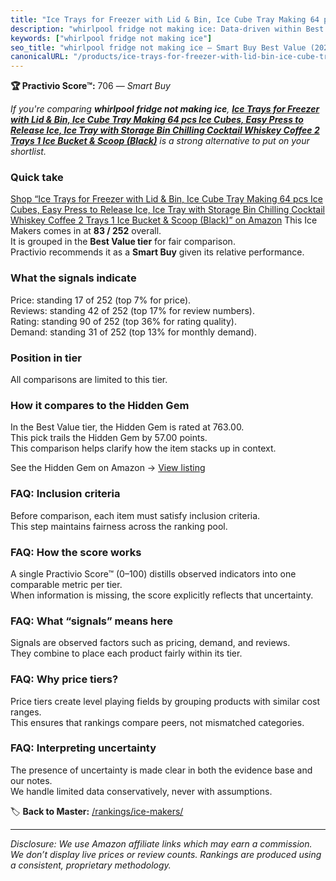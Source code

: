 ```yaml
---
title: "Ice Trays for Freezer with Lid & Bin, Ice Cube Tray Making 64 pcs Ice Cubes, Easy Press to Release Ice, Ice Tray with Storage Bin Chilling Cocktail Whiskey Coffee 2 Trays 1 Ice Bucket & Scoop (Black)"
description: "whirlpool fridge not making ice: Data-driven within Best Value ranking using the Practivio Score™. Positioned by quality, value, demand, findability, momentum."
keywords: ["whirlpool fridge not making ice"]
seo_title: "whirlpool fridge not making ice — Smart Buy Best Value (2025)"
canonicalURL: "/products/ice-trays-for-freezer-with-lid-bin-ice-cube-tray-making-64-pcs-ice-cubes-easy-press-to-release-ice-ice-tray-with-storage-bin-chilling-cocktail-whiskey-coffee-2-trays-1-ice-bucket-scoop-black-B0BNJ5ZLR5/"
---
```


**🏆 Practivio Score™:** 706 — _Smart Buy_


*If you're comparing **whirlpool fridge not making ice**, **[Ice Trays for Freezer with Lid & Bin, Ice Cube Tray Making 64 pcs Ice Cubes, Easy Press to Release Ice, Ice Tray with Storage Bin Chilling Cocktail Whiskey Coffee 2 Trays 1 Ice Bucket & Scoop (Black)](https://www.amazon.com/dp/B0BNJ5ZLR5?tag=practivio-20)** is a strong alternative to put on your shortlist.*
### Quick take
[Shop “Ice Trays for Freezer with Lid & Bin, Ice Cube Tray Making 64 pcs Ice Cubes, Easy Press to Release Ice, Ice Tray with Storage Bin Chilling Cocktail Whiskey Coffee 2 Trays 1 Ice Bucket & Scoop (Black)” on Amazon](https://www.amazon.com/dp/B0BNJ5ZLR5?tag=practivio-20)
This Ice Makers comes in at **83 / 252** overall.  
It is grouped in the **Best Value tier** for fair comparison.  
Practivio recommends it as a **Smart Buy** given its relative performance.

### What the signals indicate
Price: standing 17 of 252 (top 7% for price).  
Reviews: standing 42 of 252 (top 17% for review numbers).  
Rating: standing 90 of 252 (top 36% for rating quality).  
Demand: standing 31 of 252 (top 13% for monthly demand).

### Position in tier
All comparisons are limited to this tier.

### How it compares to the Hidden Gem
In the Best Value tier, the Hidden Gem is rated at 763.00.  
This pick trails the Hidden Gem by 57.00 points.  
This comparison helps clarify how the item stacks up in context.  

See the Hidden Gem on Amazon → [View listing](https://www.amazon.com/dp/B00197WV7I?tag=practivio-20)

### FAQ: Inclusion criteria
Before comparison, each item must satisfy inclusion criteria.  
This step maintains fairness across the ranking pool.

### FAQ: How the score works
A single Practivio Score™ (0–100) distills observed indicators into one comparable metric per tier.  
When information is missing, the score explicitly reflects that uncertainty.

### FAQ: What “signals” means here
Signals are observed factors such as pricing, demand, and reviews.  
They combine to place each product fairly within its tier.

### FAQ: Why price tiers?
Price tiers create level playing fields by grouping products with similar cost ranges.  
This ensures that rankings compare peers, not mismatched categories.

### FAQ: Interpreting uncertainty
The presence of uncertainty is made clear in both the evidence base and our notes.  
We handle limited data conservatively, never with assumptions.


🏷️ **Back to Master:** [/rankings/ice-makers/](/rankings/ice-makers/)

---
_Disclosure: We use Amazon affiliate links which may earn a commission. We don’t display live prices or review counts. Rankings are produced using a consistent, proprietary methodology._
